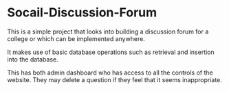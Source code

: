 # Socail-Discussion-Forum

This is a simple project that looks into building a discussion forum for a college or which can be implemented anywhere.

It makes use of basic database operations such as retrieval and insertion into the database.

This has both admin dashboard who has access to all the controls of the website. They may delete a question if they feel that it seems inappropriate.
